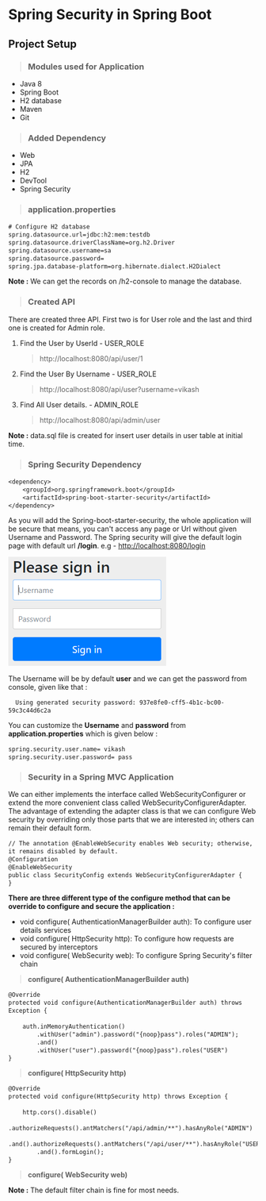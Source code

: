 # Spring Security in Spring Boot

## Project Setup

>### Modules used for Application 

 * Java 8
 * Spring Boot
 * H2 database
 * Maven
 * Git

>### Added Dependency 

 * Web
 * JPA
 * H2
 * DevTool
 * Spring Security 
>### application.properties

	# Configure H2 database
	spring.datasource.url=jdbc:h2:mem:testdb
	spring.datasource.driverClassName=org.h2.Driver
	spring.datasource.username=sa
	spring.datasource.password=
	spring.jpa.database-platform=org.hibernate.dialect.H2Dialect

**Note :** We can get the records on /h2-console to manage the database. 

>### Created API

There are created three API. First two is for User role and the last and third one is created for Admin role.

1. Find the User by UserId - USER_ROLE
	
	> http://localhost:8080/api/user/1
2. Find the User By Username - USER_ROLE
	
	> http://localhost:8080/api/user?username=vikash
3. Find All User details. - ADMIN_ROLE

	> http://localhost:8080/api/admin/user
	
**Note :** data.sql file is created for insert user details in user table at initial time.

>### Spring Security Dependency

	<dependency>
		<groupId>org.springframework.boot</groupId>
		<artifactId>spring-boot-starter-security</artifactId>
	</dependency>
	
As you will add the Spring-boot-starter-security, the whole application will be secure that means, you can't access any page or Url without given Username and Password.
The Spring security will give the default login page with default url **/login**. e.g - [http://localhost:8080/login](#http://localhost:8080/login) 

![](images/loginPage.PNG)

The Username will be by default **user** and we can get the password from console, given like that : 

	  Using generated security password: 937e8fe0-cff5-4b1c-bc00-59c3c44d6c2a
	  
You can customize the **Username** and **password** from **application.properties** which is given below :

	spring.security.user.name= vikash
	spring.security.user.password= pass


>### Security in a Spring MVC Application

We can either implements the interface called WebSecurityConfigurer or extend the more convenient class called WebSecurityConfigurerAdapter. The advantage of extending the adapter class is that we can configure Web security by overriding only those parts that we are interested in; others can remain their default form.

	// The annotation @EnableWebSecurity enables Web security; otherwise, it remains disabled by default.
	@Configuration
	@EnableWebSecurity
	public class SecurityConfig extends WebSecurityConfigurerAdapter {
	}

**There are three different type of the configure method that can be override to configure and secure the application :**

* void configure( AuthenticationManagerBuilder auth): To configure user details services
* void configure( HttpSecurity http): To configure how requests are secured by interceptors
* void configure( WebSecurity web): To configure Spring Security's filter chain

> **configure( AuthenticationManagerBuilder auth)**

	@Override
	protected void configure(AuthenticationManagerBuilder auth) throws Exception {
	
		auth.inMemoryAuthentication()
			.withUser("admin").password("{noop}pass").roles("ADMIN");
			.and()
			.withUser("user").password("{noop}pass").roles("USER")
	}
	
> **configure( HttpSecurity http)**

	@Override
	protected void configure(HttpSecurity http) throws Exception {

		http.cors().disable()
			.authorizeRequests().antMatchers("/api/admin/**").hasAnyRole("ADMIN")
			.and().authorizeRequests().antMatchers("/api/user/**").hasAnyRole("USER")
			.and().formLogin();
	}
	
> **configure( WebSecurity web)**

**Note :** The default filter chain is fine for most needs.
